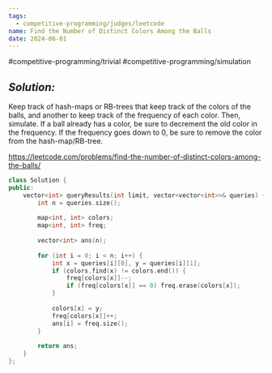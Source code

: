 ```yaml
---
tags:
  - competitive-programming/judges/leetcode
name: Find the Number of Distinct Colors Among the Balls
date: 2024-06-01
---
```

#competitive-programming/trivial #competitive-programming/simulation 
## _Solution:_
Keep track of hash-maps or RB-trees that keep track of the colors of the balls, and another to keep track of the frequency of each color. Then, simulate. If a ball already has a color, be sure to decrement the old color in the frequency. If the frequency goes down to 0, be sure to remove the color from the hash-map/RB-tree.

https://leetcode.com/problems/find-the-number-of-distinct-colors-among-the-balls/
```cpp
class Solution {
public:
    vector<int> queryResults(int limit, vector<vector<int>>& queries) {
        int n = queries.size();
        
        map<int, int> colors;
        map<int, int> freq;
        
        vector<int> ans(n);
        
        for (int i = 0; i < n; i++) {
            int x = queries[i][0], y = queries[i][1];
            if (colors.find(x) != colors.end()) {
                freq[colors[x]]--;
                if (freq[colors[x]] == 0) freq.erase(colors[x]);
            }
            
            colors[x] = y;
            freq[colors[x]]++;
            ans[i] = freq.size();
        }
        
        return ans;
    }
};
```